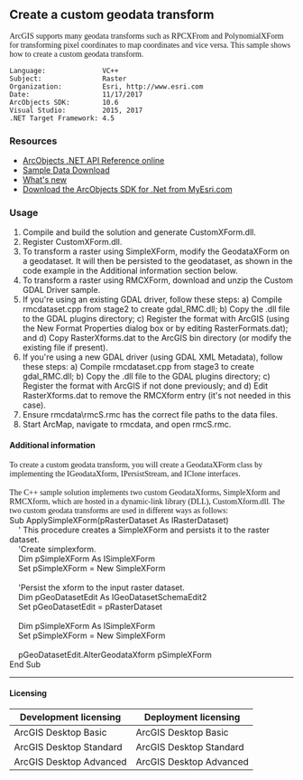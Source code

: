 ## Create a custom geodata transform

  <div xmlns="http://www.w3.org/1999/xhtml">
    <div style="PADDING-RIGHT: 0in; MARGIN-TOP: 0in; PADDING-LEFT: 0in; MARGIN-BOTTOM: 0pt">
      <span>
        <font face="Verdana">ArcGIS supports many geodata transforms such as RPCXFrom and PolynomialXForm for transforming pixel coordinates to map coordinates and vice versa. This sample shows how to create a custom geodata transform.</font>
      </span>
    </div>
  </div>  


<!-- TODO: Fill this section below with metadata about this sample-->
```
Language:              VC++
Subject:               Raster
Organization:          Esri, http://www.esri.com
Date:                  11/17/2017
ArcObjects SDK:        10.6
Visual Studio:         2015, 2017
.NET Target Framework: 4.5
```

### Resources

* [ArcObjects .NET API Reference online](http://desktop.arcgis.com/en/arcobjects/latest/net/webframe.htm)  
* [Sample Data Download](../../releases)  
* [What's new](http://desktop.arcgis.com/en/arcobjects/latest/net/webframe.htm#05247c04-bfd9-4e36-ae09-bc6e833c3b14.htm)  
* [Download the ArcObjects SDK for .Net from MyEsri.com](https://my.esri.com/)  

### Usage
1. Compile and build the solution and generate CustomXForm.dll.  
1. Register CustomXForm.dll.  
1. To transform a raster using SimpleXForm, modify the GeodataXForm on a geodataset. It will then be persisted to the geodataset, as shown in the code example in the Additional information section below.   
1. To transform a raster using RMCXForm, download and unzip the Custom GDAL Driver sample.  
1. If you're using an existing GDAL driver, follow these steps: a) Compile rmcdataset.cpp from stage2 to create gdal_RMC.dll; b) Copy the .dll file to the GDAL plugins directory; c) Register the format with ArcGIS (using the New Format Properties dialog box or by editing RasterFormats.dat); and d) Copy RasterXforms.dat to the ArcGIS bin directory (or modify the existing file if present).  
1. If you're using a new GDAL driver (using GDAL XML Metadata), follow these steps: a) Compile rmcdataset.cpp from stage3 to create gdal_RMC.dll; b) Copy the .dll file to the GDAL plugins directory; c) Register the format with ArcGIS if not done previously; and d) Edit RasterXforms.dat to remove the RMCXform entry (it's not needed in this case).  
1. Ensure rmcdata\rmcS.rmc has the correct file paths to the data files.  
1. Start ArcMap, navigate to rmcdata, and open rmcS.rmc.  





#### Additional information  
<div style="PADDING-RIGHT: 0in; MARGIN-TOP: 0in; PADDING-LEFT: 0in; MARGIN-BOTTOM: 0pt" xmlns="http://www.w3.org/1999/xhtml">
  <font face="Verdana">To create a custom geodata transform, you will create a GeodataXForm class by implementing the IGeodataXform, IPersistStream, and IClone interfaces.</font>
</div>  
<div xmlns="http://www.w3.org/1999/xhtml"> </div>  
<div style="PADDING-RIGHT: 0in; MARGIN-TOP: 0in; PADDING-LEFT: 0in; MARGIN-BOTTOM: 0pt" xmlns="http://www.w3.org/1999/xhtml">
  <font face="Verdana">The C++ sample solution implements two custom GeodataXforms, SimpleXform and RMCXform, which are hosted in a dynamic-link library (DLL), CustomXform.dll. The two custom geodata transforms are used in different ways as follows:</font>
</div>  
<div xmlns="http://www.w3.org/1999/xhtml">Sub ApplySimpleXForm(pRasterDataset As IRasterDataset)</div>  
<div xmlns="http://www.w3.org/1999/xhtml">    ' This procedure creates a SimpleXForm and persists it to the raster dataset. </div>  
<div xmlns="http://www.w3.org/1999/xhtml">    'Create simplexform. </div>  
<div xmlns="http://www.w3.org/1999/xhtml">    Dim pSimpleXForm As ISimpleXForm </div>  
<div xmlns="http://www.w3.org/1999/xhtml">    Set pSimpleXForm = New SimpleXForm</div>  
<div xmlns="http://www.w3.org/1999/xhtml"> </div>  
<div xmlns="http://www.w3.org/1999/xhtml">    'Persist the xform to the input raster dataset. </div>  
<div xmlns="http://www.w3.org/1999/xhtml">    Dim pGeoDatasetEdit As IGeoDatasetSchemaEdit2 </div>  
<div xmlns="http://www.w3.org/1999/xhtml">    Set pGeoDatasetEdit = pRasterDataset </div>  
<div xmlns="http://www.w3.org/1999/xhtml"> </div>  
<div xmlns="http://www.w3.org/1999/xhtml">    Dim pSimpleXForm As ISimpleXForm </div>  
<div xmlns="http://www.w3.org/1999/xhtml">    Set pSimpleXForm = New SimpleXForm </div>  
<div xmlns="http://www.w3.org/1999/xhtml"> </div>  
<div xmlns="http://www.w3.org/1999/xhtml">    pGeoDatasetEdit.AlterGeodataXform pSimpleXForm</div>  
<div xmlns="http://www.w3.org/1999/xhtml">End Sub</div>  




---------------------------------

#### Licensing  
| Development licensing | Deployment licensing | 
| ------------- | ------------- | 
| ArcGIS Desktop Basic | ArcGIS Desktop Basic |  
| ArcGIS Desktop Standard | ArcGIS Desktop Standard |  
| ArcGIS Desktop Advanced | ArcGIS Desktop Advanced |  


